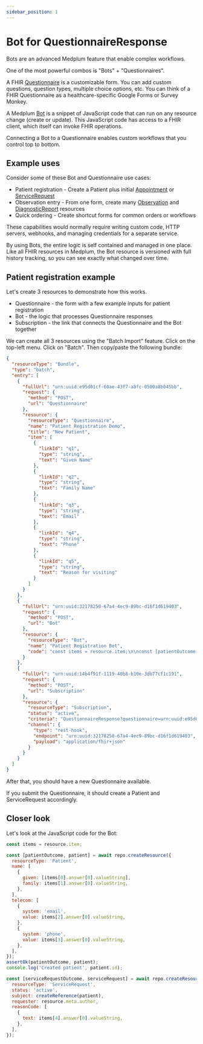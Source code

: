 ```yaml
---
sidebar_position: 1
---
```


# Bot for QuestionnaireResponse

Bots are an advanced Medplum feature that enable complex workflows.

One of the most powerful combos is "Bots" + "Questionnaires".

A FHIR [Questionnaire](../../api/fhir/resources/questionnaire) is a customizable form. You can add custom questions, question types, multiple choice options, etc. You can think of a FHIR Questionnaire as a healthcare-specific Google Forms or Survey Monkey.

A Medplum [Bot](./) is a snippet of JavaScript code that can run on any resource change (create or update). This JavaScript code has access to a FHIR client, which itself can invoke FHIR operations.

Connecting a Bot to a Questionnaire enables custom workflows that you control top to bottom.

## Example uses

Consider some of these Bot and Questionnaire use cases:

- Patient registration - Create a Patient plus initial [Appointment](../../api/fhir/resources/appointment) or [ServiceRequest](../../api/fhir/resources/servicerequest)
- Observation entry - From one form, create many [Observation](../../api/fhir/resources/observation) and [DiagnosticReport](../../api/fhir/resources/diagnosticreport) resources
- Quick ordering - Create shortcut forms for common orders or workflows

These capabilities would normally require writing custom code, HTTP servers, webhooks, and managing credentials for a separate service.

By using Bots, the entire logic is self contained and managed in one place. Like all FHIR resources in Medplum, the Bot resource is versioned with full history tracking, so you can see exactly what changed over time.

## Patient registration example

Let's create 3 resources to demonstrate how this works.

- Questionnaire - the form with a few example inputs for patient registration
- Bot - the logic that processes Questionnaire responses
- Subscription - the link that connects the Questionnaire and the Bot together

We can create all 3 resources using the "Batch Import" feature. Click on the top-left menu. Click on "Batch". Then copy/paste the following bundle:

```json
{
  "resourceType": "Bundle",
  "type": "batch",
  "entry": [
    {
      "fullUrl": "urn:uuid:e95d01cf-60ae-43f7-a8fc-0500a8b045bb",
      "request": {
        "method": "POST",
        "url": "Questionnaire"
      },
      "resource": {
        "resourceType": "Questionnaire",
        "name": "Patient Registration Demo",
        "title": "New Patient",
        "item": [
          {
            "linkId": "q1",
            "type": "string",
            "text": "Given Name"
          },
          {
            "linkId": "q2",
            "type": "string",
            "text": "Family Name"
          },
          {
            "linkId": "q3",
            "type": "string",
            "text": "Email"
          },
          {
            "linkId": "q4",
            "type": "string",
            "text": "Phone"
          },
          {
            "linkId": "q5",
            "type": "string",
            "text": "Reason for visiting"
          }
        ]
      }
    },
    {
      "fullUrl": "urn:uuid:32178250-67a4-4ec9-89bc-d16f1d619403",
      "request": {
        "method": "POST",
        "url": "Bot"
      },
      "resource": {
        "resourceType": "Bot",
        "name": "Patient Registration Bot",
        "code": "const items = resource.item;\n\nconst [patientOutcome, patient] = await repo.createResource({\n  resourceType: 'Patient',\n  name: [\n    {\n      given: [items[0].answer[0].valueString],\n      family: items[1].answer[0].valueString,\n    },\n  ],\n  telecom: [\n    {\n      system: 'email',\n      value: items[2].answer[0].valueString,\n    },\n    {\n      system: 'phone',\n      value: items[3].answer[0].valueString,\n    }\n  ]\n});\nassertOk(patientOutcome, patient);\nconsole.log('Created patient', patient.id);\n\nconst [serviceRequestOutcome, serviceRequest] = await repo.createResource({\n  resourceType: 'ServiceRequest',\n  status: 'active',\n  subject: createReference(patient),\n  requester: resource.meta.author,\n  reasonCode: [\n    {\n      text: items[4].answer[0].valueString,\n    }\n  ]\n});"
      }
    },
    {
      "fullUrl": "urn:uuid:14b4f91f-1119-40b8-b10e-3db77cf1c191",
      "request": {
        "method": "POST",
        "url": "Subscription"
      },
      "resource": {
        "resourceType": "Subscription",
        "status": "active",
        "criteria": "QuestionnaireResponse?questionnaire=urn:uuid:e95d01cf-60ae-43f7-a8fc-0500a8b045bb",
        "channel": {
          "type": "rest-hook",
          "endpoint": "urn:uuid:32178250-67a4-4ec9-89bc-d16f1d619403",
          "payload": "application/fhir+json"
        }
      }
    }
  ]
}
```

After that, you should have a new Questionnaire available.

If you submit the Questionnaire, it should create a Patient and ServiceRequest accordingly.

## Closer look

Let's look at the JavaScript code for the Bot:

```javascript
const items = resource.item;

const [patientOutcome, patient] = await repo.createResource({
  resourceType: 'Patient',
  name: [
    {
      given: [items[0].answer[0].valueString],
      family: items[1].answer[0].valueString,
    },
  ],
  telecom: [
    {
      system: 'email',
      value: items[2].answer[0].valueString,
    },
    {
      system: 'phone',
      value: items[3].answer[0].valueString,
    },
  ],
});
assertOk(patientOutcome, patient);
console.log('Created patient', patient.id);

const [serviceRequestOutcome, serviceRequest] = await repo.createResource({
  resourceType: 'ServiceRequest',
  status: 'active',
  subject: createReference(patient),
  requester: resource.meta.author,
  reasonCode: [
    {
      text: items[4].answer[0].valueString,
    },
  ],
});
```
